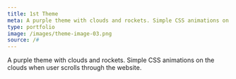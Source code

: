```yaml
---
title: 1st Theme
meta: A purple theme with clouds and rockets. Simple CSS animations on the clouds when user scrolls through the website.
type: portfolio
image: /images/theme-image-03.png
source: /#
---
```


A purple theme with clouds and rockets. Simple CSS animations on the clouds when user scrolls through the website.
